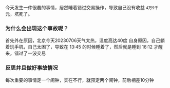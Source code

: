 今天发生一件很蠢的事情，居然睡着错过交易操作，导致自己没有收益 `4万9千`元，坑死了。

### 为什么会出现这个事故呢？

首先外在原因，北京今天20230706天气太热，温度高达40度
自身原因，自己躺着玩手机，自己太困了，导致在 13:45 的时候睡着了，然后就是睡到 16:12 才醒来，错过了一波交易

### 反思并且做好事故情况

每次重要的事情定一个闹钟，实在不行，就预定两个闹钟，前后相差10分钟
